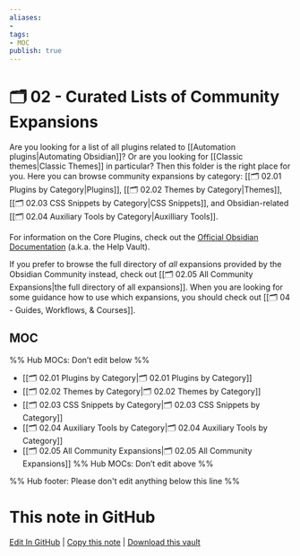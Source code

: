 ```yaml
---
aliases:
- 
tags: 
- MOC
publish: true
---
```


# 🗂️ 02 - Curated Lists of Community Expansions

Are you looking for a list of all plugins related to [[Automation plugins|Automating Obsidian]]? Or are you looking for [[Classic themes|Classic Themes]] in particular? Then this folder is the right place for you. Here you can browse community expansions by category: [[🗂️ 02.01 Plugins by Category|Plugins]], [[🗂️ 02.02 Themes by Category|Themes]], [[🗂️ 02.03 CSS Snippets by Category|CSS Snippets]], and Obsidian-related [[🗂️ 02.04 Auxiliary Tools by Category|Auxilliary Tools]].

For information on the Core Plugins, check out the [Official Obsidian Documentation](https://help.obsidian.md/Plugins/Core+plugins) (a.k.a. the Help Vault).

If you prefer to browse the full directory of *all* expansions provided by the Obsidian Community instead, check out [[🗂️ 02.05 All Community Expansions|the full directory of all expansions]]. When you are looking for some guidance how to use which expansions, you should check out [[🗂️ 04 - Guides, Workflows, & Courses]]. 

## MOC

%% Hub MOCs: Don’t edit below  %%
-  [[🗂️ 02.01 Plugins by Category|🗂️ 02.01 Plugins by Category]]
-  [[🗂️ 02.02 Themes by Category|🗂️ 02.02 Themes by Category]]
-  [[🗂️ 02.03 CSS Snippets by Category|🗂️ 02.03 CSS Snippets by Category]]
-  [[🗂️ 02.04 Auxiliary Tools by Category|🗂️ 02.04 Auxiliary Tools by Category]]
-  [[🗂️ 02.05 All Community Expansions|🗂️ 02.05 All Community Expansions]]
%% Hub MOCs: Don’t edit above  %%

%% Hub footer: Please don't edit anything below this line %%

# This note in GitHub

<span class="git-footer">[Edit In GitHub](https://github.dev/obsidian-community/obsidian-hub/blob/main/02%20-%20Community%20Expansions/%F0%9F%97%82%EF%B8%8F%2002%20-%20Community%20Expansions.md "git-hub-edit-note") | [Copy this note](https://raw.githubusercontent.com/obsidian-community/obsidian-hub/main/02%20-%20Community%20Expansions/%F0%9F%97%82%EF%B8%8F%2002%20-%20Community%20Expansions.md "git-hub-copy-note") | [Download this vault](https://github.com/obsidian-community/obsidian-hub/archive/refs/heads/main.zip "git-hub-download-vault") </span>
